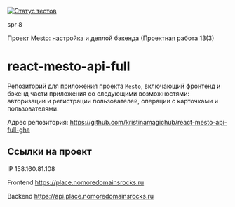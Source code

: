 

[![Статус тестов](../../actions/workflows/tests.yml/badge.svg)](../../actions/workflows/tests.yml)

spr 8

Проект Mesto: настройка и деплой бэкенда (Проектная работа 13(3)

# react-mesto-api-full
Репозиторий для приложения проекта `Mesto`, включающий фронтенд и бэкенд части приложения со следующими возможностями: авторизации и регистрации пользователей, операции с карточками и пользователями.

Адрес репозитория: https://github.com/kristinamagichub/react-mesto-api-full-gha

## Ссылки на проект

IP 158.160.81.108

Frontend https://place.nomoredomainsrocks.ru

Backend https://api.place.nomoredomainsrocks.ru
